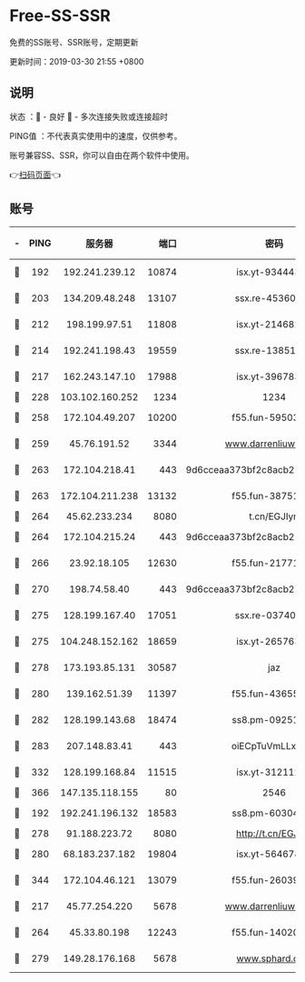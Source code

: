 # Free-SS-SSR

免费的SS账号、SSR账号，定期更新

更新时间：2019-03-30 21:55 +0800

## 说明

状态     ：🙂 - 良好 🙁 - 多次连接失败或连接超时

PING值   ：不代表真实使用中的速度，仅供参考。

账号兼容SS、SSR，你可以自由在两个软件中使用。

👉[扫码页面](https://liesauer.github.io/Free-SS-SSR/)👈

## 账号

|-|PING|服务器|端口|密码|加密方式|区域|
|:----:|:----:|:-----:|-----:|:----:|:----:|:----:|
|🙂|192|192.241.239.12|10874|isx.yt-93444361|aes-256-cfb|US|
|🙂|203|134.209.48.248|13107|ssx.re-45360921|aes-256-cfb|US|
|🙂|212|198.199.97.51|11808|isx.yt-21468252|aes-256-cfb|US|
|🙂|214|192.241.198.43|19559|ssx.re-13851105|aes-256-cfb|US|
|🙂|217|162.243.147.10|17988|isx.yt-39678389|aes-256-cfb|US|
|🙂|228|103.102.160.252|1234|1234|rc4-md5|JP|
|🙂|258|172.104.49.207|10200|f55.fun-59503435|aes-256-cfb|SG|
|🙂|259|45.76.191.52|3344|www.darrenliuwei.com|aes-256-cfb|JP|
|🙂|263|172.104.218.41|443|9d6cceaa373bf2c8acb22e60b6a58be6|aes-256-cfb|US|
|🙂|263|172.104.211.238|13132|f55.fun-38751809|aes-256-cfb|US|
|🙂|264|45.62.233.234|8080|t.cn/EGJIyrl|rc4-md5|CA|
|🙂|264|172.104.215.24|443|9d6cceaa373bf2c8acb22e60b6a58be6|aes-256-cfb|US|
|🙂|266|23.92.18.105|12630|f55.fun-21771517|aes-256-cfb|US|
|🙂|270|198.74.58.40|443|9d6cceaa373bf2c8acb22e60b6a58be6|aes-256-cfb|US|
|🙂|275|128.199.167.40|17051|ssx.re-03740989|aes-256-cfb|SG|
|🙂|275|104.248.152.162|18659|isx.yt-26576357|aes-256-cfb|SG|
|🙂|278|173.193.85.131|30587|jaz|aes-256-cfb|US|
|🙂|280|139.162.51.39|11397|f55.fun-43655311|aes-256-cfb|SG|
|🙂|282|128.199.143.68|18474|ss8.pm-09251863|aes-256-cfb|SG|
|🙂|283|207.148.83.41|443|oiECpTuVmLLxk4Ts|aes-256-cfb|AU|
|🙂|332|128.199.168.84|11515|isx.yt-31211205|aes-256-cfb|SG|
|🙂|366|147.135.118.155|80|2546|chacha20|US|
|🙂|192|192.241.196.132|18583|ss8.pm-60304703|aes-256-cfb|US|
|🙂|278|91.188.223.72|8080|http://t.cn/EGJIyrl|rc4-md5|RU|
|🙂|280|68.183.237.182|19804|isx.yt-56467810|aes-256-cfb|SG|
|🙂|344|172.104.46.121|13079|f55.fun-26039696|aes-256-cfb|SG|
|🙁|217|45.77.254.220|5678|www.darrenliuwei.com|aes-256-cfb|SG|
|🙁|264|45.33.80.198|12243|f55.fun-14020939|aes-256-cfb|US|
|🙁|279|149.28.176.168|5678|www.sphard.com|aes-256-cfb|AU|
